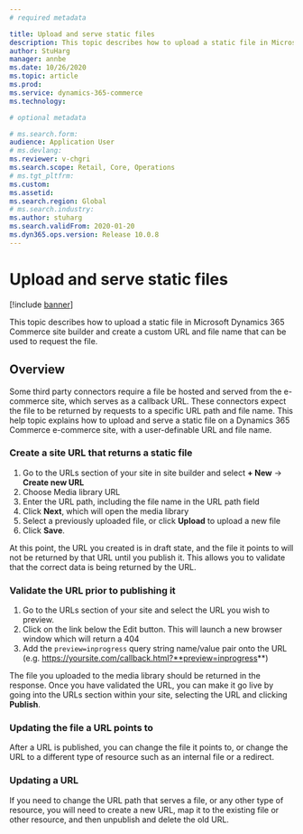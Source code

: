 ```yaml
---
# required metadata

title: Upload and serve static files 
description: This topic describes how to upload a static file in Microsoft Dynamics 365 Commerce site builder and create a custom URL and file name that can be used to request the file.
author: StuHarg
manager: annbe
ms.date: 10/26/2020
ms.topic: article
ms.prod: 
ms.service: dynamics-365-commerce
ms.technology: 

# optional metadata

# ms.search.form: 
audience: Application User
# ms.devlang: 
ms.reviewer: v-chgri
ms.search.scope: Retail, Core, Operations
# ms.tgt_pltfrm: 
ms.custom: 
ms.assetid: 
ms.search.region: Global
# ms.search.industry: 
ms.author: stuharg
ms.search.validFrom: 2020-01-20
ms.dyn365.ops.version: Release 10.0.8
---
```

# Upload and serve static files

[!include [banner](includes/banner.md)]

This topic describes how to upload a static file in Microsoft Dynamics 365 Commerce site builder and create a custom URL and file name that can be used to request the file.

## Overview

Some third party connectors require a file be hosted and served from the e-commerce site, which serves as a callback URL. These connectors expect the file to be returned by requests to a specific URL path and file name. This help topic explains how to upload and serve a static file on a Dynamics 365 Commerce e-commerce site, with a user-definable URL and file name. 


### Create a site URL that returns a static file

1. Go to the URLs section of your site in site builder and select **+ New** -> **Create new URL**
2. Choose Media library URL
3. Enter the URL path, including the file name in the URL path field
4. Click **Next**, which will open the media library
5. Select a previously uploaded file, or click **Upload** to upload a new file
6. Click **Save**.

At this point, the URL you created is in draft state, and the file it points to will not be returned by that URL until you publish it. This allows you to validate that the correct data is being returned by the URL. 


### Validate the URL prior to publishing it

1. Go to the URLs section of your site and select the URL you wish to preview.
2. Click on the link below the Edit button. This will launch a new browser window which will return a 404
3. Add the `preview=inprogress` query string name/value pair onto the URL (e.g. https://yoursite.com/callback.html?**preview=inprogress**)

The file you uploaded to the media library should be returned in the response. Once you have validated the URL, you can make it go live by going into the URLs section within your site, selecting the URL and clicking **Publish**.


### Updating the file a URL points to

After a URL is published, you can change the file it points to, or change the URL to a different type of resource such as an internal file or a redirect. 

 
### Updating a URL

If you need to change the URL path that serves a file, or any other type of resource, you will need to create a new URL, map it to the existing file or other resource, and then unpublish and delete the old URL. 
